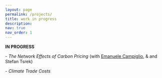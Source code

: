 ```yaml
---
layout: page
permalink: /projects/
title: work in progress
description: 
nav: true
nav_order: 1
---
```

<div class="projects">


<p> <b>IN PROGRESS</b>

 
<br>

<p>- <em>The Network Effects of Carbon Pricing</em> (with <a href="https://giuseppecavaliere.wixsite.com/giuseppe">Emanuele Campiglio</a>, & and Stefan Tsrek)

 
<br>


<p>- <em>Climate Trade Costs</em>
